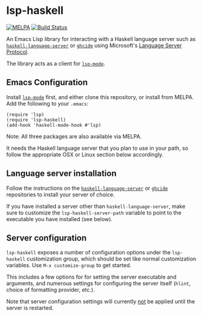 lsp-haskell
===========

[![MELPA](https://melpa.org/packages/lsp-haskell-badge.svg)](https://melpa.org/#/lsp-haskell) [![Build Status](https://travis-ci.com/emacs-lsp/lsp-haskell.svg?branch=master)](https://travis-ci.com/emacs-lsp/lsp-haskell)

An Emacs Lisp library for interacting with
a Haskell language server such as [`haskell-language-server`](https://github.com/haskell/haskell-langauge-server/)
or [`ghcide`](https://github.com/haskell/ghcide/)
using Microsoft's
[Language Server Protocol](https://github.com/Microsoft/language-server-protocol/).

The library acts as a client for [`lsp-mode`](https://github.com/emacs-lsp/lsp-mode).

## Emacs Configuration

Install [`lsp-mode`](https://github.com/emacs-lsp/lsp-mode) first, and either clone
this repository, or install from MELPA. Add the following to your `.emacs`:

```emacs-lisp
(require 'lsp)
(require 'lsp-haskell)
(add-hook 'haskell-mode-hook #'lsp)
```

Note: All three packages are also available via MELPA.

It needs the Haskell language server that you plan to use in your path, so follow the appropriate
OSX or Linux section below accordingly.

## Language server installation

Follow the instructions on the [`haskell-language-server`](https://github.com/haskell/haskell-language-server)
or [`ghcide`](https://github.com/haskell/ghcide/) repositories to install your server of choice.

If you have installed a server other than `haskell-language-server`, make sure to
customize the `lsp-haskell-server-path` variable to point to the executable you
have installed (see below).

## Server configuration

`lsp-haskell` exposes a number of configuration options under the `lsp-haskell` 
customization group, which should be set like normal customization variables.
Use `M-x customize-group` to get started.

This includes a few options for for setting the server executable
and arguments, and numerous settings for configuring the server itself (`hlint`,
choice of formatting provider, etc.).

Note that server configuration settings will currently [not](https://github.com/emacs-lsp/lsp-mode/issues/1174) 
be applied until the server is restarted.
